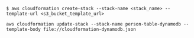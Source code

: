 
`$ aws cloudformation create-stack --stack-name <stack_name> --template-url <s3_bucket_template_url>`

`aws cloudformation update-stack --stack-name person-table-dynamodb --template-body file://cloudformation-dynamodb.json`

 
